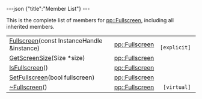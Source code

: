 ---json {"title":"Member List"} ---

This is the complete list of members for <a href="/docs/native-client/pepper_beta/cpp/classpp_1_1_fullscreen/" class="el">pp::Fullscreen</a>, including all inherited members.

<table><tbody><tr class="odd"><td><a href="/docs/native-client/pepper_beta/cpp/classpp_1_1_fullscreen#a3c3655d21fbef531a3eec82f9eb2115b" class="el">Fullscreen</a>(const InstanceHandle &amp;instance)</td><td><a href="/docs/native-client/pepper_beta/cpp/classpp_1_1_fullscreen/" class="el">pp::Fullscreen</a></td><td><code> [explicit]</code></td></tr><tr class="even"><td><a href="/docs/native-client/pepper_beta/cpp/classpp_1_1_fullscreen#a6bc430c1d41a7696194374d05d8eee41" class="el">GetScreenSize</a>(Size *size)</td><td><a href="/docs/native-client/pepper_beta/cpp/classpp_1_1_fullscreen/" class="el">pp::Fullscreen</a></td><td></td></tr><tr class="odd"><td><a href="/docs/native-client/pepper_beta/cpp/classpp_1_1_fullscreen#a555c0d2c2fc120cfac925a62cc8a7345" class="el">IsFullscreen</a>()</td><td><a href="/docs/native-client/pepper_beta/cpp/classpp_1_1_fullscreen/" class="el">pp::Fullscreen</a></td><td></td></tr><tr class="even"><td><a href="/docs/native-client/pepper_beta/cpp/classpp_1_1_fullscreen#a2c316cb6ebe4552df661aeea88e6f365" class="el">SetFullscreen</a>(bool fullscreen)</td><td><a href="/docs/native-client/pepper_beta/cpp/classpp_1_1_fullscreen/" class="el">pp::Fullscreen</a></td><td></td></tr><tr class="odd"><td><a href="/docs/native-client/pepper_beta/cpp/classpp_1_1_fullscreen#a4d73ff65edc8ef8f802f5a932e5081e8" class="el">~Fullscreen</a>()</td><td><a href="/docs/native-client/pepper_beta/cpp/classpp_1_1_fullscreen/" class="el">pp::Fullscreen</a></td><td><code> [virtual]</code></td></tr></tbody></table>

